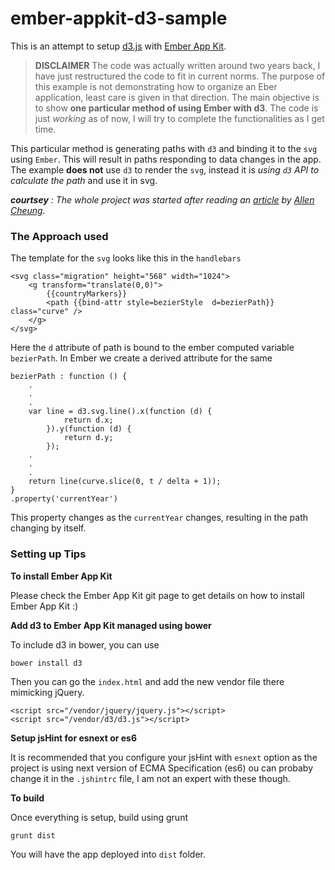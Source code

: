ember-appkit-d3-sample
======================

This is an attempt to setup [d3.js](http://d3js.org/) with [Ember App Kit](http://iamstef.net/ember-app-kit/). 

>**DISCLAIMER**
>The code was actually written around two years back, I have just restructured the code to fit in current norms.
>The purpose of this example is not demonstrating how to organize an Eber application, least care is given in that direction. 
>The main objective is to show **one particular method of using Ember with d3**.
>The code is just *working* as of now, I will try to complete the functionalities as I get time.

This particular method is generating paths with `d3` and binding it to the `svg` using `Ember`. This will result in paths responding to data changes in the app.
The example **does not** use `d3` to render the `svg`, instead it is *using `d3` API to calculate the path* and use it in svg.

*__courtsey__ : The whole project was started after reading an [article](http://corner.squareup.com/2012/04/building-analytics.html) by [Allen Cheung](http://twitter.com/allenmhc).*

### The Approach used

The template for the `svg` looks like this in the `handlebars`

    <svg class="migration" height="568" width="1024">
        <g transform="translate(0,0)">
            {{countryMarkers}}
            <path {{bind-attr style=bezierStyle  d=bezierPath}} class="curve" />
        </g>
    </svg>
    
Here the `d` attribute of path is bound to the ember computed variable `bezierPath`. In Ember we create a derived attribute for the same

    bezierPath : function () {
        .
        .
        .
        var line = d3.svg.line().x(function (d) {
                return d.x;
            }).y(function (d) {
                return d.y;
            });
        .
        .
        .
        return line(curve.slice(0, t / delta + 1));
    }
    .property('currentYear')
    
This property changes as the `currentYear` changes, resulting in the path changing by itself.

### Setting up Tips

**To install Ember App Kit** 

Please check the Ember App Kit git page to get details on how to install Ember App Kit :)

**Add d3 to Ember App Kit managed using bower**

To include d3 in bower, you can use
    
    bower install d3
    
Then you can go the `index.html` and add the new vendor file there mimicking jQuery.

    <script src="/vendor/jquery/jquery.js"></script>
    <script src="/vendor/d3/d3.js"></script>

**Setup jsHint for esnext or es6**

It is recommended that you configure your jsHint with `esnext` option as the project is using next version of ECMA Specification (es6)
ou can probaby change it in the `.jshintrc` file, I am not an expert with these though.

**To build**

Once everything is setup, build using grunt

    grunt dist
    
You will have the app deployed into `dist` folder.


